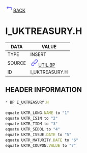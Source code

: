 <img src="../.resources/themes/unicons-line-6563ff/corner-up-left-alt.svg" alt="BACK" width="25" />[BACK](../DOCS/UTIL.BP.md)  
# I_UKTREASURY.H  
|DATA|VALUE|
| --- | --- |
|TYPE|INSERT|
|SOURCE|<img src="../.resources/themes/unicons-line-6563ff/link.svg" alt="UTIL.BP" width="25" />[UTIL.BP](../DOCS/UTIL.BP.md)|
|ID|I_UKTREASURY.H|
    
    
## HEADER INFORMATION  
```javascript
* BP I_UKTREASURY.H

equate UKTR_LONG.NAME to "1"
equate UKTR_ISIN to "2"
equate UKTR_TIDM to "3"
equate UKTR_SEDOL to "4"
equate UKTR_ISSUE.DATE to "5"
equate UKTR_MATURITY.DATE to "6"
equate UKTR_COUPON.VALUE to "7"
```
